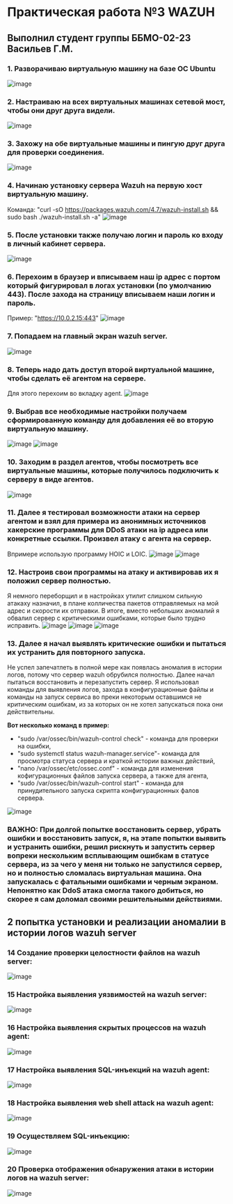 # Практическая работа №3 WAZUH
## Выполнил студент группы ББМО-02-23 Васильев Г.М.

### 1. Разворачиваю виртуальную машину на базе ОС Ubuntu
![image](https://github.com/Archangel15520/sssl3/blob/main/screenshot/1.JPG)

### 2. Настраиваю на всех виртуальных машинах сетевой мост, чтобы они друг друга видели. 
![image](https://github.com/Archangel15520/sssl3/blob/main/screenshot/2.JPG)

### 3. Захожу на обе виртуальные машины и пингую друг друга для проверки соединения.  
![image](https://github.com/Archangel15520/sssl3/blob/main/screenshot/3.JPG)

### 4. Начинаю установку сервера Wazuh на первую хост виртуальную машину.
Команда: "curl -sO https://packages.wazuh.com/4.7/wazuh-install.sh && sudo bash ./wazuh-install.sh -a"
![image](https://github.com/Archangel15520/sssl3/blob/main/screenshot/4.JPG)

### 5. После установки также получаю логин и пароль ко входу в личный кабинет сервера.
![image](https://github.com/Archangel15520/sssl3/blob/main/screenshot/5.JPG)

### 6. Перехоим в браузер и вписываем наш ip адрес с портом который фигурировал в логах установки (по умолчанию 443). После захода на страницу вписываем наши логин и пароль. 
Пример: "https://10.0.2.15:443"
![image](https://github.com/Archangel15520/sssl3/blob/main/screenshot/6.JPG)

### 7. Попадаем на главный экран wazuh server.
![image](https://github.com/Archangel15520/sssl3/blob/main/screenshot/7.JPG)

### 8. Теперь надо дать доступ второй виртуальной машине, чтобы сделать её агентом на сервере. 
Для этого перехоим во вкладку agent.
![image](https://github.com/Archangel15520/sssl3/blob/main/screenshot/8.JPG)

### 9. Выбрав все необходимые настройки получаем сформированную команду для добавления её во вторую виртуальную машину. 
![image](https://github.com/Archangel15520/sssl3/blob/main/screenshot/9.JPG)
![image](https://github.com/Archangel15520/sssl3/blob/main/screenshot/10.JPG)

### 10. Заходим в раздел агентов, чтобы посмотреть все виртуальные машины, которые получилось подключить к серверу в виде агентов.
![image](https://github.com/Archangel15520/sssl3/blob/main/screenshot/17.JPG)

### 11. Далее я тестировал возможности атаки на сервер агентом и взял для примера из анонимных источников хакерские программы для DDoS атаки на ip адреса или конкретные ссылки. Произвел атаку с агента на сервер. 
Впримере использую программу HOIC и LOIC. 
![image](https://github.com/Archangel15520/sssl3/blob/main/screenshot/11.JPG)
![image](https://github.com/Archangel15520/sssl3/blob/main/screenshot/12.JPG)

### 12. Настроив свои программы на атаку и активировав их я положил сервер полностью.
Я немного переборщил и в настройках утилит слишком сильную атакаху назначил, в плане колличества пакетов отправляемых на мой адрес и скорости их отправки. В итоге, вместо небольших аномалий я обвалил сервер с критическими ошибками, которые было трудно исправить.
![image](https://github.com/Archangel15520/sssl3/blob/main/screenshot/13.JPG)
![image](https://github.com/Archangel15520/sssl3/blob/main/screenshot/14.JPG)
![image](https://github.com/Archangel15520/sssl3/blob/main/screenshot/15.JPG)

### 13. Далее я начал выявлять критические ошибки и пытаться их устранить для повторного запуска. 
Не успел запечатлеть в полной мере как появлась аномалия в истории логов, потому что сервер wazuh обрубился полностью. 
Далее начал пытаться восстановить и перезапустить сервер. Я использовал команды для выявления логов, захода в конфигурационные файлы и команды на запуск сервиса во преки некоторым оставшимся не критическим ошибкам, из за которых он не хотел запускаться пока они действительны.  

**Вот несколько команд в пример:**
* "sudo /var/ossec/bin/wazuh-control check" - команда для проверки на ошибки,
* "sudo systemctl status wazuh-manager.service"- команда для просмотра статуса сервера и краткой истории важных действий,
* "nano /var/ossec/etc/ossec.conf" - команда для изменения кофигурационных файлов запуска сервера, а также для агента,
* "sudo /var/ossec/bin/wazuh-control start" - команда для принудительного запуска скрипта конфигурационных фалов сервера.
  
![image](https://github.com/Archangel15520/sssl3/blob/main/screenshot/16.JPG)

### ВАЖНО: При долгой попытке восстановить сервер, убрать ошибки и восстановить запуск, я, на этапе попытки выявить и устранить ошибки, решил рискнуть и запустить сервер вопреки нескольким всплывающим ошибкам в статусе сервера, из за чего у меня ни только не запустился сервер, но и полностью сломалась виртуальная машина. Она запускалась с фатальными ошибками и черным экраном. Непонятно как DdoS атака смогла такого добиться, но скорее я сам доломал своими решительными действиями. 

## 2 попытка установки и реализации аномалии в истории логов wazuh server

### 14 Создание проверки целостности файлов на wazuh server:

![image]()

### 15 Настройка выявления уязвимостей на wazuh server:

![image]()

### 16 Настройка выявления скрытых процессов на wazuh agent:

![image]()

### 17 Настройка выявления SQL-инъекций на wazuh agent:

![image]()

### 18 Настройка выявления web shell attack на wazuh agent:

![image]()

### 19 Осуществляем SQL-инъекцию:

![image]()

### 20 Проверка отображения обнаружения атаки в истории логов на wazuh server:

![image]()
